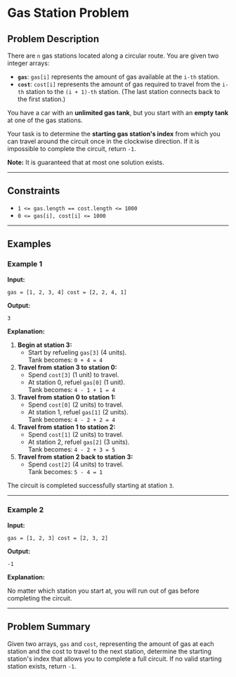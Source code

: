 # Gas Station Problem

## Problem Description

There are `n` gas stations located along a circular route. You are given two integer arrays:

- **`gas`**: `gas[i]` represents the amount of gas available at the `i-th` station.
- **`cost`**: `cost[i]` represents the amount of gas required to travel from the `i-th` station to the `(i + 1)-th` station. (The last station connects back to the first station.)

You have a car with an **unlimited gas tank**, but you start with an **empty tank** at one of the gas stations.

Your task is to determine the **starting gas station's index** from which you can travel around the circuit once in the clockwise direction. If it is impossible to complete the circuit, return `-1`.

**Note:** It is guaranteed that at most one solution exists.

---

## Constraints

- `1 <= gas.length == cost.length <= 1000`
- `0 <= gas[i], cost[i] <= 1000`

---

## Examples

### Example 1

**Input:**
```
gas = [1, 2, 3, 4] cost = [2, 2, 4, 1]
```



**Output:**
```
3
```



**Explanation:**

1. **Begin at station 3:**
   - Start by refueling `gas[3]` (4 units).  
     Tank becomes: `0 + 4 = 4`
2. **Travel from station 3 to station 0:**
   - Spend `cost[3]` (1 unit) to travel.
   - At station 0, refuel `gas[0]` (1 unit).  
     Tank becomes: `4 - 1 + 1 = 4`
3. **Travel from station 0 to station 1:**
   - Spend `cost[0]` (2 units) to travel.
   - At station 1, refuel `gas[1]` (2 units).  
     Tank becomes: `4 - 2 + 2 = 4`
4. **Travel from station 1 to station 2:**
   - Spend `cost[1]` (2 units) to travel.
   - At station 2, refuel `gas[2]` (3 units).  
     Tank becomes: `4 - 2 + 3 = 5`
5. **Travel from station 2 back to station 3:**
   - Spend `cost[2]` (4 units) to travel.  
     Tank becomes: `5 - 4 = 1`

The circuit is completed successfully starting at station `3`.

---

### Example 2

**Input:**
```
gas = [1, 2, 3] cost = [2, 3, 2]
```



**Output:**
```
-1
```



**Explanation:**

No matter which station you start at, you will run out of gas before completing the circuit.

---

## Problem Summary

Given two arrays, `gas` and `cost`, representing the amount of gas at each station and the cost to travel to the next station, determine the starting station's index that allows you to complete a full circuit. If no valid starting station exists, return `-1`.
